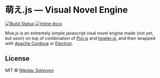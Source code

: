 # 萌え.js — Visual Novel Engine

[![Build Status](https://travis-ci.org/ozio/moe.svg?branch=master)](https://travis-ci.org/ozio/moe) [![Inline docs](http://inch-ci.org/github/ozio/moe.svg?branch=master)](http://inch-ci.org/github/ozio/moe)

Moe.js is an extremely simple javascript visal novel engine made (not yet, but soon) on top of combination of [Pixi.js](https://github.com/pixijs/pixi.js) and [howler.js](https://github.com/goldfire/howler.js/), and then wrapped with [Apache Cordova](https://cordova.apache.org/) or [Electron](https://github.com/electron/electron).

## License

MIT © [Nikolay Solovyov](http://ozio.io)
